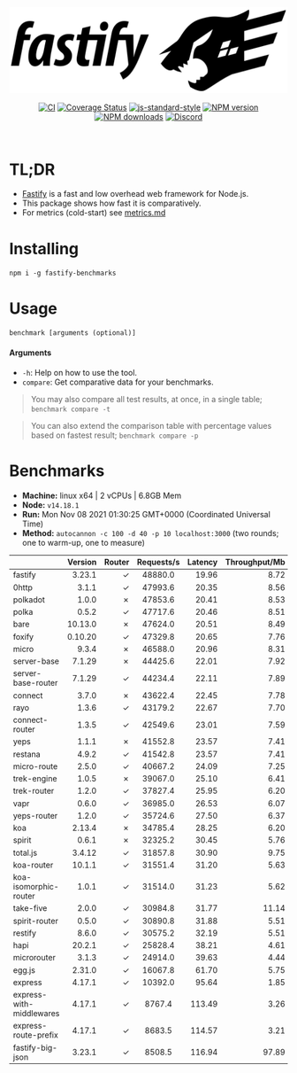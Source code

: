 <div align="center">
  <img src="https://github.com/fastify/graphics/raw/HEAD/fastify-landscape-outlined.svg" width="650" height="auto"/>
</div>

<div align="center">

[![CI](https://github.com/fastify/fastify/workflows/ci/badge.svg)](https://github.com/fastify/fastify/actions/workflows/ci.yml)
[![Coverage Status](https://coveralls.io/repos/github/fastify/fastify/badge.svg?branch=master)](https://coveralls.io/github/fastify/fastify?branch=master)
[![js-standard-style](https://img.shields.io/badge/code%20style-standard-brightgreen.svg?style=flat)](http://standardjs.com/)
[![NPM version](https://img.shields.io/npm/v/fastify.svg?style=flat)](https://www.npmjs.com/package/fastify)
[![NPM downloads](https://img.shields.io/npm/dm/fastify.svg?style=flat)](https://www.npmjs.com/package/fastify) [![Discord](https://img.shields.io/discord/725613461949906985)](https://discord.gg/fastify)

</div>
<br />

# TL;DR

* [Fastify](https://github.com/fastify/fastify) is a fast and low overhead web framework for Node.js.
* This package shows how fast it is comparatively.
* For metrics (cold-start) see [metrics.md](./METRICS.md)

# Installing

```
npm i -g fastify-benchmarks
```

# Usage

```
benchmark [arguments (optional)]
```

#### Arguments

* `-h`: Help on how to use the tool.
* `compare`: Get comparative data for your benchmarks.

> You may also compare all test results, at once, in a single table; `benchmark compare -t`

> You can also extend the comparison table with percentage values based on fastest result; `benchmark compare -p`
# Benchmarks

* __Machine:__ linux x64 | 2 vCPUs | 6.8GB Mem
* __Node:__ `v14.18.1`
* __Run:__ Mon Nov 08 2021 01:30:25 GMT+0000 (Coordinated Universal Time)
* __Method:__ `autocannon -c 100 -d 40 -p 10 localhost:3000` (two rounds; one to warm-up, one to measure)

|                          | Version | Router | Requests/s | Latency | Throughput/Mb |
| :--                      | --:     | --:    | :-:        | --:     | --:           |
| fastify                  | 3.23.1  | ✓      | 48880.0    | 19.96   | 8.72          |
| 0http                    | 3.1.1   | ✓      | 47993.6    | 20.35   | 8.56          |
| polkadot                 | 1.0.0   | ✗      | 47853.6    | 20.41   | 8.53          |
| polka                    | 0.5.2   | ✓      | 47717.6    | 20.46   | 8.51          |
| bare                     | 10.13.0 | ✗      | 47624.0    | 20.51   | 8.49          |
| foxify                   | 0.10.20 | ✓      | 47329.8    | 20.65   | 7.76          |
| micro                    | 9.3.4   | ✗      | 46588.0    | 20.96   | 8.31          |
| server-base              | 7.1.29  | ✗      | 44425.6    | 22.01   | 7.92          |
| server-base-router       | 7.1.29  | ✓      | 44234.4    | 22.11   | 7.89          |
| connect                  | 3.7.0   | ✗      | 43622.4    | 22.45   | 7.78          |
| rayo                     | 1.3.6   | ✓      | 43179.2    | 22.67   | 7.70          |
| connect-router           | 1.3.5   | ✓      | 42549.6    | 23.01   | 7.59          |
| yeps                     | 1.1.1   | ✗      | 41552.8    | 23.57   | 7.41          |
| restana                  | 4.9.2   | ✓      | 41542.8    | 23.57   | 7.41          |
| micro-route              | 2.5.0   | ✓      | 40667.2    | 24.09   | 7.25          |
| trek-engine              | 1.0.5   | ✗      | 39067.0    | 25.10   | 6.41          |
| trek-router              | 1.2.0   | ✓      | 37827.4    | 25.95   | 6.20          |
| vapr                     | 0.6.0   | ✓      | 36985.0    | 26.53   | 6.07          |
| yeps-router              | 1.2.0   | ✓      | 35724.6    | 27.50   | 6.37          |
| koa                      | 2.13.4  | ✗      | 34785.4    | 28.25   | 6.20          |
| spirit                   | 0.6.1   | ✗      | 32325.2    | 30.45   | 5.76          |
| total.js                 | 3.4.12  | ✓      | 31857.8    | 30.90   | 9.75          |
| koa-router               | 10.1.1  | ✓      | 31551.4    | 31.20   | 5.63          |
| koa-isomorphic-router    | 1.0.1   | ✓      | 31514.0    | 31.23   | 5.62          |
| take-five                | 2.0.0   | ✓      | 30984.8    | 31.77   | 11.14         |
| spirit-router            | 0.5.0   | ✓      | 30890.8    | 31.88   | 5.51          |
| restify                  | 8.6.0   | ✓      | 30575.2    | 32.19   | 5.51          |
| hapi                     | 20.2.1  | ✓      | 25828.4    | 38.21   | 4.61          |
| microrouter              | 3.1.3   | ✓      | 24914.0    | 39.63   | 4.44          |
| egg.js                   | 2.31.0  | ✓      | 16067.8    | 61.70   | 5.75          |
| express                  | 4.17.1  | ✓      | 10392.0    | 95.64   | 1.85          |
| express-with-middlewares | 4.17.1  | ✓      | 8767.4     | 113.49  | 3.26          |
| express-route-prefix     | 4.17.1  | ✓      | 8683.5     | 114.57  | 3.21          |
| fastify-big-json         | 3.23.1  | ✓      | 8508.5     | 116.94  | 97.89         |
